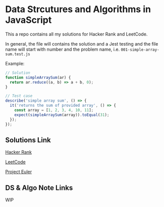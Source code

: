 # Data Strcutures and Algorithms in JavaScript

This a repo contains all my solutions for Hacker Rank and LeetCode.

In general, the file will contains the solution and a Jest testing and the file name will start with number and the problem name, i.e. `001-simple-array-sum.test.js`

Example:

```js
// Solution
function simpleArraySum(ar) {
  return ar.reduce((a, b) => a + b, 0);
}

// Test case
describe('simple array sum', () => {
  it('returns the sum of provided array', () => {
    const array = [1, 2, 3, 4, 10, 11];
    expect(simpleArraySum(array)).toEqual(31);
  });
});
```

## Solutions Link

[Hacker Rank](/hackerRank/hackerRank.md)

[LeetCode](/leetcode/leetcode.md)

[Project Euler](/project-euler/project-euler.md)

## DS & Algo Note Links

WIP